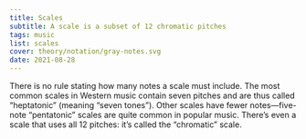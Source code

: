 ```yaml
---
title: Scales
subtitle: A scale is a subset of 12 chromatic pitches
tags: music
list: scales
cover: theory/notation/gray-notes.svg
date: 2021-08-28
---
```



There is no rule stating how many notes a scale must include. The most common scales in Western music contain seven pitches and are thus called “heptatonic” (meaning “seven tones”). Other scales have fewer notes—five-note “pentatonic” scales are quite common in popular music. There’s even a scale that uses all 12 pitches: it’s called the “chromatic” scale.
